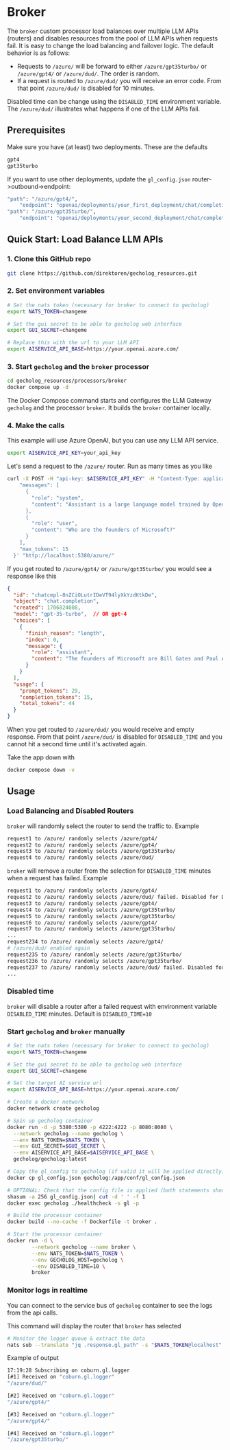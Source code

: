# Broker

The `broker` custom processor load balances over multiple LLM APIs (routers) and disables resources from the pool of LLM APIs when requests fail. It is easy to change the load balancing and failover logic. The default behavior is as follows:

- Requests to `/azure/` will be forward to either `/azure/gpt35turbo/` or `/azure/gpt4/` or `/azure/dud/`. The order is random.
- If a request is routed to `/azure/dud/` you will receive an error code. From that point `/azure/dud/` is disabled for 10 minutes.

Disabled time can be change using the `DISABLED_TIME` environment variable. The `/azure/dud/` illustrates what happens if one of the LLM APIs fail.

## Prerequisites

Make sure you have (at least) two deployments. These are the defaults

```sh
gpt4
gpt35turbo
```

If you want to use other deployments, update the `gl_config.json` router->outbound->endpoint:

```sh
"path": "/azure/gpt4/",
    "endpoint": "openai/deployments/your_first_deployment/chat/completions?api-version=2023-05-15",
"path": "/azure/gpt35turbo/",
    "endpoint": "openai/deployments/your_second_deployment/chat/completions?api-version=2023-05-15",
```

## Quick Start: Load Balance LLM APIs

### 1. Clone this GitHub repo

```sh
git clone https://github.com/direktoren/gecholog_resources.git
```

### 2. Set environment variables

```sh
# Set the nats token (necessary for broker to connect to gecholog)
export NATS_TOKEN=changeme

# Set the gui secret to be able to gecholog web interface
export GUI_SECRET=changeme

# Replace this with the url to your LLM API
export AISERVICE_API_BASE=https://your.openai.azure.com/
```

### 3. Start `gecholog` and the `broker` processor

```sh
cd gecholog_resources/processors/broker
docker compose up -d
```

The Docker Compose command starts and configures the LLM Gateway `gecholog` and the processor `broker`. It builds the `broker` container locally. 


### 4. Make the calls

This example will use Azure OpenAI, but you can use any LLM API service.

```sh
export AISERVICE_API_KEY=your_api_key
```

Let's send a request to the `/azure/` router. Run as many times as you like

```sh
curl -X POST -H "api-key: $AISERVICE_API_KEY" -H "Content-Type: application/json" -d '{
    "messages": [
      {
        "role": "system",
        "content": "Assistant is a large language model trained by OpenAI."
      },
      {
        "role": "user",
        "content": "Who are the founders of Microsoft?"
      }
    ],
    "max_tokens": 15
  }' "http://localhost:5380/azure/"
```

If you get routed to `/azure/gpt4/` or `/azure/gpt35turbo/` you would see a response like this

```json
{
  "id": "chatcmpl-8nZCiOLutrIDeVT94lyXkYzdKtkDe",
  "object": "chat.completion",
  "created": 1706824088,
  "model": "gpt-35-turbo",  // OR gpt-4 
  "choices": [
    {
      "finish_reason": "length",
      "index": 0,
      "message": {
        "role": "assistant",
        "content": "The founders of Microsoft are Bill Gates and Paul Allen. They founded Microsoft on"
      }
    }
  ],
  "usage": {
    "prompt_tokens": 29,
    "completion_tokens": 15,
    "total_tokens": 44
  }
}
```

When you get routed to `/azure/dud/` you would receive and empty response. From that point `/azure/dud/` is disabled for `DISABLED_TIME` and you cannot hit a second time until it's activated again.

Take the app down with

```sh
docker compose down -v
```

## Usage 

### Load Balancing and Disabled Routers

`broker` will randomly select the router to send the traffic to. Example

```sh
request1 to /azure/ randomly selects /azure/gpt4/
request2 to /azure/ randomly selects /azure/gpt4/
request3 to /azure/ randomly selects /azure/gpt35turbo/
request4 to /azure/ randomly selects /azure/dud/
```

`broker` will remove a router from the selection for `DISABLED_TIME` minutes when a request has failed. Example

```sh
request1 to /azure/ randomly selects /azure/gpt4/
request2 to /azure/ randomly selects /azure/dud/ failed. Disabled for DISABLED_TIME minutes
request3 to /azure/ randomly selects /azure/gpt4/
request4 to /azure/ randomly selects /azure/gpt35turbo/
request5 to /azure/ randomly selects /azure/gpt35turbo/
request6 to /azure/ randomly selects /azure/gpt4/
request7 to /azure/ randomly selects /azure/gpt35turbo/
...
request234 to /azure/ randomly selects /azure/gpt4/
# /azure/dud/ enabled again
request235 to /azure/ randomly selects /azure/gpt35turbo/
request236 to /azure/ randomly selects /azure/gpt35turbo/
request237 to /azure/ randomly selects /azure/dud/ failed. Disabled for DISABLED_TIME minutes
...
```

### Disabled time

`broker` will disable a router after a failed request with environment variable `DISABLED_TIME` minutes. Default is `DISABLED_TIME=10`

### Start `gecholog` and `broker` manually

```sh
# Set the nats token (necessary for broker to connect to gecholog)
export NATS_TOKEN=changeme

# Set the gui secret to be able to gecholog web interface
export GUI_SECRET=changeme

# Set the target AI service url
export AISERVICE_API_BASE=https://your.openai.azure.com/

# Create a docker network
docker network create gecholog

# Spin up gecholog container
docker run -d -p 5380:5380 -p 4222:4222 -p 8080:8080 \
  --network gecholog --name gecholog \
  --env NATS_TOKEN=$NATS_TOKEN \
  --env GUI_SECRET=$GUI_SECRET \
  --env AISERVICE_API_BASE=$AISERVICE_API_BASE \
  gecholog/gecholog:latest

# Copy the gl_config to gecholog (if valid it will be applied directly)
docker cp gl_config.json gecholog:/app/conf/gl_config.json

# OPTIONAL: Check that the config file is applied (both statements should produce the same checksum)
shasum -a 256 gl_config.json| cut -d ' ' -f 1
docker exec gecholog ./healthcheck -s gl -p

# Build the processor container
docker build --no-cache -f Dockerfile -t broker .

# Start the processor container
docker run -d \
        --network gecholog --name broker \
        --env NATS_TOKEN=$NATS_TOKEN \
        --env GECHOLOG_HOST=gecholog \
        --env DISABLED_TIME=10 \
        broker
```

### Monitor logs in realtime

You can connect to the service bus of `gecholog` container to see the logs from the api calls. 

This command will display the router that `broker` has selected

```sh
# Monitor the logger queue & extract the data
nats sub --translate "jq .response.gl_path" -s "$NATS_TOKEN@localhost" "coburn.gl.logger"
```

Example of output

```sh
17:19:28 Subscribing on coburn.gl.logger 
[#1] Received on "coburn.gl.logger"
"/azure/dud/"

[#2] Received on "coburn.gl.logger"
"/azure/gpt4/"

[#3] Received on "coburn.gl.logger"
"/azure/gpt4/"

[#4] Received on "coburn.gl.logger"
"/azure/gpt35turbo/"
```
